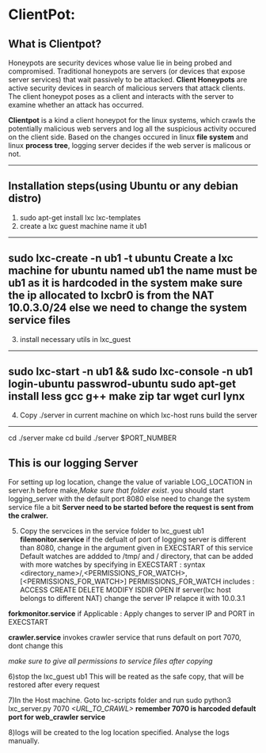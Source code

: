 # ClientPot:

## What is Clientpot?

Honeypots are security devices whose value lie in being probed and compromised. Traditional honeypots are servers (or devices that expose server services) that wait passively to be attacked. **Client Honeypots** are active security devices in search of malicious servers that attack clients. The client honeypot poses as a client and interacts with the server to examine whether an attack has occurred.

**Clientpot** is a kind a client honeypot for the linux systems, which crawls the potentially malicious web servers and log all the suspicious activity occured on the client side. Based on the changes occured in linux **file system** and linux **process tree**, logging server decides if the web server is malicous or not.

___

## Installation steps(using Ubuntu or any debian distro)

1. sudo apt-get install lxc lxc-templates
2. create a lxc guest machine name it ub1
----
   sudo lxc-create -n ub1 -t ubuntu
   Create a lxc machine for ubuntu named ub1
   the name must be **ub1** as it is hardcoded in the system
   make sure the ip allocated to **lxcbr0** is from the NAT **10.0.3.0/24** else we need to change the system service files
----




3. install necessary utils in lxc_guest
----
   sudo lxc-start -n ub1 && sudo lxc-console -n ub1
   **login**-ubuntu
   **passwrod**-ubuntu
   sudo apt-get install less gcc g++ make zip tar wget curl lynx
----

4. Copy ./server in current machine on which lxc-host runs
   build the server
----
   cd ./server
   make
   cd build
   ./server $PORT_NUMBER

**This is our logging Server**
----

For setting up log location, change the value of variable LOG_LOCATION in server.h before make,*Make sure that folder exist*.
you should start logging_server with the default port 8080 else need to change the system service file a bit
**Server need to be started before the request is sent from the cralwer.**




5. Copy the servcices in the service folder to lxc_guest ub1
   **filemonitor.service**
        if the defualt of port of logging server is different than 8080, change in the argument given in EXECSTART of this service
        Default watches are addded to /tmp/ and / directory, that can be added with more watches by specifying in EXECSTART : syntax <directory_name>/,<PERMISSIONS_FOR_WATCH>,[<PERMISSIONS_FOR_WATCH>]
        PERMISSIONS_FOR_WATCH includes : ACCESS CREATE DELETE MODIFY ISDIR OPEN
        If server(lxc host belongs to different NAT) change the server IP relapce it with 10.0.3.1

**forkmonitor.service**
        if Applicable : Apply changes to server IP and PORT in EXECSTART

**crawler.service**
        invokes crawler service that runs default on port 7070, dont change this

*make sure to give all permissions to service files after copying*




6)stop the lxc_guest ub1
        This will be reated as the safe copy, that will be restored after every request



7)In the Host machine. Goto lxc-scripts folder and run
sudo python3 lxc_server.py 7070 *<URL_TO_CRAWL>*
**remember 7070 is harcoded default port for web_crawler service**




8)logs will be created to the log location specified.
Analyse the logs manually.
